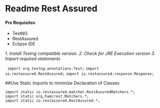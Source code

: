 # Readme Rest Assured

#### Pre Requisites

- TestNG
- RestAssured
- Eclipse IDE

*1. Install Testng compatible version.*
*2. Check for JRE Execution version*
*3. Import required statements*

` import org.testng.annotations.Test;`
`import io.restassured.RestAssured;`
`import io.restassured.response.Response;`


##Use Static Imports to minimize Declaration of Classes

```
import static io.restassured.matcher.RestAssuredMatchers.*;
import static org.hamcrest.Matchers.*;
import static io.restassured.RestAssured.*;

```
